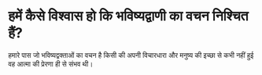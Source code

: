 # हमें कैसे विश्वास हो कि भविष्यद्वाणी का वचन निश्चित हैं?
हमारे पास जो भविष्यद्वक्ताओं का वचन है किसी की अपनी विचारधारा और मनुष्य की इच्छा से कभी नहीं हुई वह आत्मा की प्रेरणा ही से संभव थी।